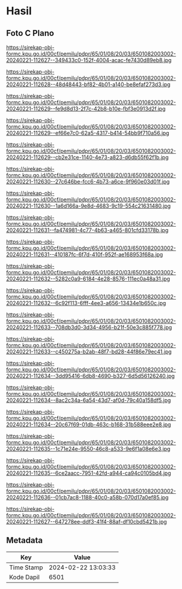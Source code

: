 # Hasil

## Foto C Plano

https://sirekap-obj-formc.kpu.go.id/00cf/pemilu/pdpr/65/01/08/20/03/6501082003002-20240221-112627--349433c0-152f-4004-acac-fe7430d89eb8.jpg

https://sirekap-obj-formc.kpu.go.id/00cf/pemilu/pdpr/65/01/08/20/03/6501082003002-20240221-112628--48d48443-bf82-4b01-a140-be8efaf273d3.jpg

https://sirekap-obj-formc.kpu.go.id/00cf/pemilu/pdpr/65/01/08/20/03/6501082003002-20240221-112629--fe9d8d13-2f7c-42b8-b10e-fbf3e0913d2f.jpg

https://sirekap-obj-formc.kpu.go.id/00cf/pemilu/pdpr/65/01/08/20/03/6501082003002-20240221-112629--ef66e7c0-62a5-4317-b414-54bb9f710a56.jpg

https://sirekap-obj-formc.kpu.go.id/00cf/pemilu/pdpr/65/01/08/20/03/6501082003002-20240221-112629--cb2e31ce-1140-4e73-a823-d6db55f62f1b.jpg

https://sirekap-obj-formc.kpu.go.id/00cf/pemilu/pdpr/65/01/08/20/03/6501082003002-20240221-112630--27c646be-fcc6-4b73-a6ce-9f960e03d01f.jpg

https://sirekap-obj-formc.kpu.go.id/00cf/pemilu/pdpr/65/01/08/20/03/6501082003002-20240221-112630--1a6d166a-9e8d-4683-9c19-554c21631480.jpg

https://sirekap-obj-formc.kpu.go.id/00cf/pemilu/pdpr/65/01/08/20/03/6501082003002-20240221-112631--fa474981-4c77-4b63-a465-801cfd33178b.jpg

https://sirekap-obj-formc.kpu.go.id/00cf/pemilu/pdpr/65/01/08/20/03/6501082003002-20240221-112631--410187fc-6f7d-410f-952f-ae168953f68a.jpg

https://sirekap-obj-formc.kpu.go.id/00cf/pemilu/pdpr/65/01/08/20/03/6501082003002-20240221-112632--5282c0a9-6184-4e28-8576-111ec0a48a31.jpg

https://sirekap-obj-formc.kpu.go.id/00cf/pemilu/pdpr/65/01/08/20/03/6501082003002-20240221-112632--6c92f113-6fff-4ee3-a656-13434e1b650c.jpg

https://sirekap-obj-formc.kpu.go.id/00cf/pemilu/pdpr/65/01/08/20/03/6501082003002-20240221-112633--708db3d0-3d34-4956-b21f-50e3c885f778.jpg

https://sirekap-obj-formc.kpu.go.id/00cf/pemilu/pdpr/65/01/08/20/03/6501082003002-20240221-112633--c450275a-b2ab-48f7-bd28-44f86e79ec41.jpg

https://sirekap-obj-formc.kpu.go.id/00cf/pemilu/pdpr/65/01/08/20/03/6501082003002-20240221-112634--3dd95416-6db8-4690-b327-6d5d56126240.jpg

https://sirekap-obj-formc.kpu.go.id/00cf/pemilu/pdpr/65/01/08/20/03/6501082003002-20240221-112634--8ac2c34a-6a54-43d7-af0d-79c40a158df5.jpg

https://sirekap-obj-formc.kpu.go.id/00cf/pemilu/pdpr/65/01/08/20/03/6501082003002-20240221-112634--20c67f69-01db-463c-b168-31b588eee2e8.jpg

https://sirekap-obj-formc.kpu.go.id/00cf/pemilu/pdpr/65/01/08/20/03/6501082003002-20240221-112635--1c71e24e-9550-46c8-a533-9e6f1a08e6e3.jpg

https://sirekap-obj-formc.kpu.go.id/00cf/pemilu/pdpr/65/01/08/20/03/6501082003002-20240221-112635--6ce2aacc-7951-42fd-a944-ca94c0105bd4.jpg

https://sirekap-obj-formc.kpu.go.id/00cf/pemilu/pdpr/65/01/08/20/03/6501082003002-20240221-112636--01cb7ac8-1188-40c0-a58b-070d17a0ef85.jpg

https://sirekap-obj-formc.kpu.go.id/00cf/pemilu/pdpr/65/01/08/20/03/6501082003002-20240221-112627--647278ee-ddf3-41f4-88af-df10cbd5421b.jpg


## Metadata

| Key        | Value               |
| ---------- | ------------------- |
| Time Stamp | 2024-02-22 13:03:33 |
| Kode Dapil | 6501                |



